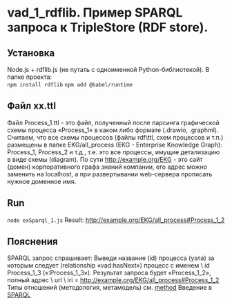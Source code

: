 # vad_1_rdflib. Пример SPARQL запроса к TripleStore (RDF store). 
## Установка
Node.js + rdflib.js (не путать с одноименной Python-библиотекой). В папке проекта:  
`npm install rdflib`
`npm add @babel/runtime`
## Файл хх.ttl
Файл Process_1.ttl - это файл, полученный после парсинга графической схемы процесса «Process_1» в каком либо формате (.drawio, .graphml).
Считаем, что все схемы процессов (файлы rdf\ttl, схем процессов и т.п.) размещены в папке EKG/all_process (EKG - Enterprise Knowledge Graph): Process_1, Process_2 и т.д., т.е. это все процессы, имущие детализацию в виде схемы (diagram).
По сути http://example.org/EKG - это сайт (домен) корпоративного графа знаний компании, его адрес можно заменить на localhost, а при развертывании web-сервера прописать нужное доменное имя.
## Run 
`node exSparql_1.js`
Result: http://example.org/EKG/all_process#Process_1_2  
## Пояснения
SPARQL запрос спрашивает: Выведи название (id) процесса (узла) за которым следует (relationship «vad:hasNext») процесс с именем \ id Process_1_3 («:Process_1_3»).
Результат запроса будет «Process_1_2», полный адрес \ url \ iri = http://example.org/EKG/all_process#Process_1_2
Типы отношений (методология, метамодель) см. [method](https://github.com/bpmbpm/SemanticBPM/tree/main/method#readme)
Введение в [SPARQL](https://github.com/bpmbpm/doc/blob/main/README.md#sparql)
